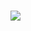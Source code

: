 #

![](https://github.com/nondejus/go-puzzle/blob/master/%E2%96%A1/leap-year-2020-6753651837108301.2-m.png)

